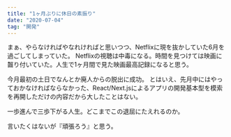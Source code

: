 ```yaml
---
title: "1ヶ月ぶりに休日の素振り"
date: "2020-07-04"
tag: "開発"
---
```


まぁ、やらなければやなれければと思いつつ、Netflixに現を抜かしていた6月を過ごしてしまっていた。
Netflixの視聴は中毒になる。時間を見つけては映画に齧り付いていた。人生で1ヶ月間で見た映画最高記録になると思う。

今月最初の土日でなんとか廃人からの脱出に成功。
とはいえ、先月中にはやっておかなければならなかった、React/Next.jsによるアプリの開発基本型を模索を再開しただけの内容だから大したことはない。

一歩進んで三歩下がる人生。どこまでこの退屈にたえれるのか。

言いたくはないが『頑張ろう』と思う。